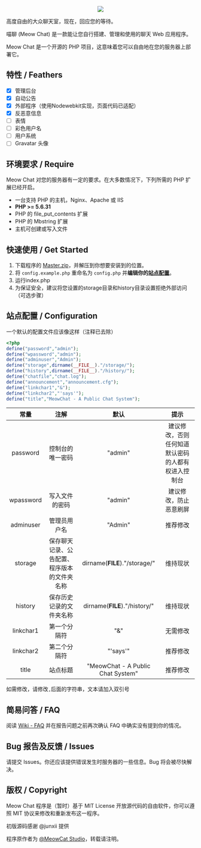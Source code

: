 <p align="center"><img src="https://raw.githubusercontent.com/MeowCat-Studio/Meow-Chat/storage/chat.png"></p>

高度自由的大众聊天室，现在，回应您的等待。

喵聊 (Meow Chat) 是一款能让您自行搭建、管理和使用的聊天 Web 应用程序。

Meow Chat 是一个开源的 PHP 项目，这意味着您可以自由地在您的服务器上部署它。

特性 / Feathers
-----------
- [x] 管理后台
- [x] 自动公告
- [x] 外部程序（使用Nodewebkit实现，页面代码已适配）
- [x] 反恶意信息
- [ ] 表情
- [ ] 彩色用户名
- [ ] 用户系统
- [ ] Gravatar 头像

环境要求 / Require
-----------
Meow Chat 对您的服务器有一定的要求。在大多数情况下，下列所需的 PHP 扩展已经开启。

- 一台支持 PHP 的主机，Nginx、Apache 或 IIS
- **PHP >= 5.6.31**
- PHP 的 file_put_contents 扩展
- PHP 的 Mbstring 扩展
- 主机可创建或写入文件

快速使用 / Get Started
-----------
1. 下载程序的 [Master.zip](https://github.com/MeowCat-Studio/Meow-Chat/archive/master.zip)，并解压到你想要安装到的位置。
2. 将 `config.example.php` 重命名为 `config.php` 并**编辑你的[站点配置](#站点配置)**。
3. 运行index.php
4. 为保证安全，建议将您设置的storage目录和history目录设置拒绝外部访问（可选步骤）

站点配置 / Configuration
-----------
一个默认的配置文件应该像这样（注释已去除）
```PHP
<?php
define("password","admin");
define("wpassword","admin");
define("adminuser","Admin");
define("storage",dirname(__FILE__)."/storage/");
define("history",dirname(__FILE__)."/history/");
define("chatfile","chat.log");
define("announcement","announcement.cfg");
define("linkchar1","&");
define("linkchar2","'says'");
define("title","MeowChat - A Public Chat System");
```
| 常量 | 注解 | 默认 | 提示 |
| :-----------: | :-----------: | :-----------: | :-----------: |
| password | 控制台的唯一密码 | "admin" | 建议修改，否则任何知道默认密码的人都有权进入控制台 |
| wpassword | 写入文件的密码 | "admin" | 建议修改，防止恶意刷屏 |
| adminuser | 管理员用户名 | "Admin" | 推荐修改 |
| storage | 保存聊天记录、公告配置、程序版本的文件夹名称 | dirname(__FILE__)."/storage/" | 维持现状 |
| history | 保存历史记录的文件夹名称 | dirname(__FILE__)."/history/" | 维持现状 |
| linkchar1 | 第一个分隔符 | "&" | 无需修改 |
| linkchar2 | 第二个分隔符 | "'says'" | 推荐修改 |
| title | 站点标题 | "MeowChat - A Public Chat System" | 推荐修改 |

如需修改，请修改`,`后面的字符串，文本请加入双引号

简易问答 / FAQ
------------
阅读 [Wiki - FAQ](https://github.com/MeowCat-Studio/Meow-Chat/wiki/FAQ) 并在报告问题之前再次确认 FAQ 中确实没有提到你的情况。

Bug 报告及反馈 / Issues
------------
请提交 Issues。你还应该提供错误发生时服务器的一些信息。Bug 将会被尽快解决。

版权 / Copyright
------------
Meow Chat 程序是（暂时）基于 MIT License 开放源代码的自由软件，你可以遵照 MIT 协议来修改和重新发布这一程序。

初版源码感谢 @junxii 提供

程序原作者为 [@MeowCat Studio](http://www.meowcat.org/)，转载请注明。
